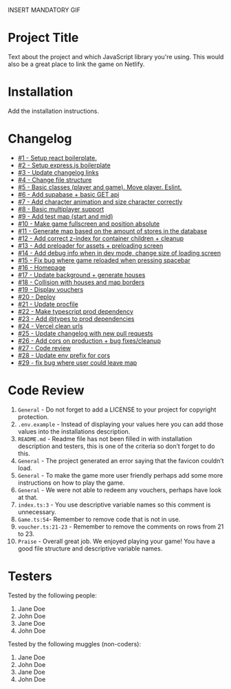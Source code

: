 INSERT MANDATORY GIF

# Project Title

Text about the project and which JavaScript library you're using. This would also be a great place to link the game on Netlify.

# Installation

Add the installation instructions.

# Changelog

-   [#1 - Setup react boilerplate.](https://github.com/theo0165/voucher-world/pull/1)
-   [#2 - Setup express.js boilerplate](https://github.com/theo0165/voucher-world/pull/2)
-   [#3 - Update changelog links](https://github.com/theo0165/voucher-world/pull/3)
-   [#4 - Change file structure](https://github.com/theo0165/voucher-world/pull/4)
-   [#5 - Basic classes (player and game). Move player. Eslint.](https://github.com/theo0165/voucher-world/pull/5)
-   [#6 - Add supabase + basic GET api](https://github.com/theo0165/voucher-world/pull/6)
-   [#7 - Add character animation and size character correctly](https://github.com/theo0165/voucher-world/pull/7)
-   [#8 - Basic multiplayer support](https://github.com/theo0165/voucher-world/pull/8)
-   [#9 - Add test map (start and mid)](https://github.com/theo0165/voucher-world/pull/9)
-   [#10 - Make game fullscreen and position absolute](https://github.com/theo0165/voucher-world/pull/10)
-   [#11 - Generate map based on the amount of stores in the database](https://github.com/theo0165/voucher-world/pull/11)
-   [#12 - Add correct z-index for container children + cleanup](https://github.com/theo0165/voucher-world/pull/12)
-   [#13 - Add preloader for assets + preloading screen](https://github.com/theo0165/voucher-world/pull/13)
-   [#14 - Add debug info when in dev mode, change size of loading screen](https://github.com/theo0165/voucher-world/pull/14)
-   [#15 - Fix bug where game reloaded when pressing spacebar](https://github.com/theo0165/voucher-world/pull/15)
-   [#16 - Homepage](https://github.com/theo0165/voucher-world/pull/16)
-   [#17 - Update background + generate houses](https://github.com/theo0165/voucher-world/pull/17)
-   [#18 - Collision with houses and map borders](https://github.com/theo0165/voucher-world/pull/18)
-   [#19 - Display vouchers](https://github.com/theo0165/voucher-world/pull/19)
-   [#20 - Deploy](https://github.com/theo0165/voucher-world/pull/20)
-   [#21 - Update procfile](https://github.com/theo0165/voucher-world/pull/21)
-   [#22 - Make typescript prod dependency](https://github.com/theo0165/voucher-world/pull/22)
-   [#23 - Add @types to prod dependencies](https://github.com/theo0165/voucher-world/pull/23)
-   [#24 - Vercel clean urls](https://github.com/theo0165/voucher-world/pull/24)
-   [#25 - Update changelog with new pull requests](https://github.com/theo0165/voucher-world/pull/25)
-   [#26 - Add cors on production + bug fixes/cleanup](https://github.com/theo0165/voucher-world/pull/26)
-   [#27 - Code review](https://github.com/theo0165/voucher-world/pull/27)
-   [#28 - Update env prefix for cors](https://github.com/theo0165/voucher-world/pull/28)
-   [#29 - fix bug where user could leave map](https://github.com/theo0165/voucher-world/pull/29)

# Code Review

1. `General` - Do not forget to add a LICENSE to your project for copyright protection.
2. `.env.example` - Instead of displaying your values here you can add those values into the installations description.
3. `README.md` - Readme file has not been filled in with installation description and testers, this is one of the criteria so don’t forget to do this.
4. `General` - The project generated an error saying that the favicon couldn’t load.
5. `General` - To make the game more user friendly perhaps add some more instructions on how to play the game.
6. `General` - We were not able to redeem any vouchers, perhaps have look at that.
7. `index.ts:3` - You use descriptive variable names so this comment is unnecessary.
8. `Game.ts:54`- Remember to remove code that is not in use.
9. `voucher.ts:21-23` - Remember to remove the comments on rows from 21 to 23.
10. `Praise` - Overall great job. We enjoyed playing your game! You have a good file structure and descriptive variable names.

# Testers

Tested by the following people:

1. Jane Doe
2. John Doe
3. Jane Doe
4. John Doe

Tested by the following muggles (non-coders):

1. Jane Doe
2. John Doe
3. Jane Doe
4. John Doe
